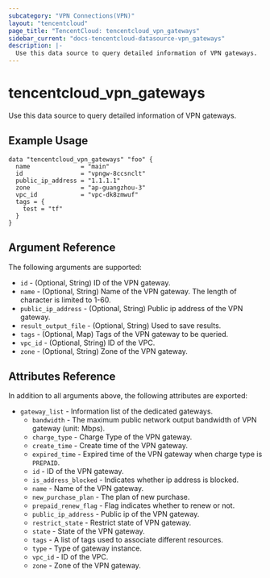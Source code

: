 ```yaml
---
subcategory: "VPN Connections(VPN)"
layout: "tencentcloud"
page_title: "TencentCloud: tencentcloud_vpn_gateways"
sidebar_current: "docs-tencentcloud-datasource-vpn_gateways"
description: |-
  Use this data source to query detailed information of VPN gateways.
---
```


# tencentcloud_vpn_gateways

Use this data source to query detailed information of VPN gateways.

## Example Usage

```hcl
data "tencentcloud_vpn_gateways" "foo" {
  name              = "main"
  id                = "vpngw-8ccsnclt"
  public_ip_address = "1.1.1.1"
  zone              = "ap-guangzhou-3"
  vpc_id            = "vpc-dk8zmwuf"
  tags = {
    test = "tf"
  }
}
```

## Argument Reference

The following arguments are supported:

* `id` - (Optional, String) ID of the VPN gateway.
* `name` - (Optional, String) Name of the VPN gateway. The length of character is limited to 1-60.
* `public_ip_address` - (Optional, String) Public ip address of the VPN gateway.
* `result_output_file` - (Optional, String) Used to save results.
* `tags` - (Optional, Map) Tags of the VPN gateway to be queried.
* `vpc_id` - (Optional, String) ID of the VPC.
* `zone` - (Optional, String) Zone of the VPN gateway.

## Attributes Reference

In addition to all arguments above, the following attributes are exported:

* `gateway_list` - Information list of the dedicated gateways.
  * `bandwidth` - The maximum public network output bandwidth of VPN gateway (unit: Mbps).
  * `charge_type` - Charge Type of the VPN gateway.
  * `create_time` - Create time of the VPN gateway.
  * `expired_time` - Expired time of the VPN gateway when charge type is `PREPAID`.
  * `id` - ID of the VPN gateway.
  * `is_address_blocked` - Indicates whether ip address is blocked.
  * `name` - Name of the VPN gateway.
  * `new_purchase_plan` - The plan of new purchase.
  * `prepaid_renew_flag` - Flag indicates whether to renew or not.
  * `public_ip_address` - Public ip of the VPN gateway.
  * `restrict_state` - Restrict state of VPN gateway.
  * `state` - State of the VPN gateway.
  * `tags` - A list of tags used to associate different resources.
  * `type` - Type of gateway instance.
  * `vpc_id` - ID of the VPC.
  * `zone` - Zone of the VPN gateway.



